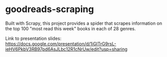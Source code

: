 # goodreads-scraping
Built with Scrapy, this project provides a spider that scrapes information on the top 100 "most read this week" books in each of 28 genres.

Link to presentation slides:
https://docs.google.com/presentation/d/1iGITrG9rsL-ieHV6PkbV3RB97pd6AsJLbc12R1cNrUw/edit?usp=sharing
